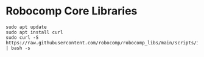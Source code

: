 # Robocomp Core Libraries

```
sudo apt update
sudo apt install curl
sudo curl -S https://raw.githubusercontent.com/robocomp/robocomp_libs/main/scripts/install/download_and_install.sh | bash -s
```